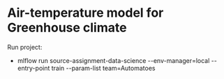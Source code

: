 # Air-temperature model for Greenhouse climate

Run project:
- mlflow run source-assignment-data-science --env-manager=local --entry-point train --param-list team=Automatoes
